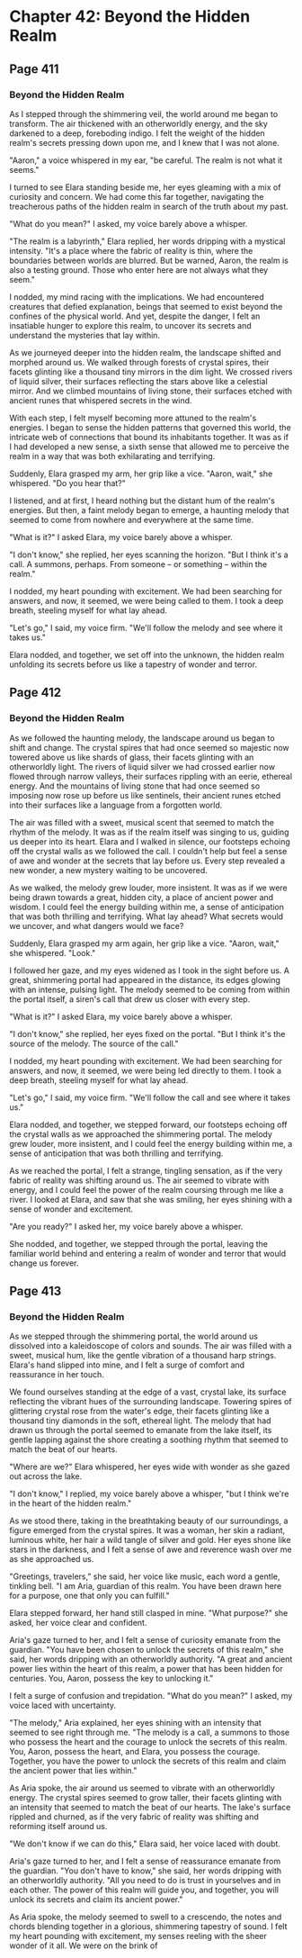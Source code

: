 # Chapter 42: Beyond the Hidden Realm


## Page 411
### Beyond the Hidden Realm

As I stepped through the shimmering veil, the world around me began to transform. The air thickened with an otherworldly energy, and the sky darkened to a deep, foreboding indigo. I felt the weight of the hidden realm's secrets pressing down upon me, and I knew that I was not alone.

"Aaron," a voice whispered in my ear, "be careful. The realm is not what it seems."

I turned to see Elara standing beside me, her eyes gleaming with a mix of curiosity and concern. We had come this far together, navigating the treacherous paths of the hidden realm in search of the truth about my past.

"What do you mean?" I asked, my voice barely above a whisper.

"The realm is a labyrinth," Elara replied, her words dripping with a mystical intensity. "It's a place where the fabric of reality is thin, where the boundaries between worlds are blurred. But be warned, Aaron, the realm is also a testing ground. Those who enter here are not always what they seem."

I nodded, my mind racing with the implications. We had encountered creatures that defied explanation, beings that seemed to exist beyond the confines of the physical world. And yet, despite the danger, I felt an insatiable hunger to explore this realm, to uncover its secrets and understand the mysteries that lay within.

As we journeyed deeper into the hidden realm, the landscape shifted and morphed around us. We walked through forests of crystal spires, their facets glinting like a thousand tiny mirrors in the dim light. We crossed rivers of liquid silver, their surfaces reflecting the stars above like a celestial mirror. And we climbed mountains of living stone, their surfaces etched with ancient runes that whispered secrets in the wind.

With each step, I felt myself becoming more attuned to the realm's energies. I began to sense the hidden patterns that governed this world, the intricate web of connections that bound its inhabitants together. It was as if I had developed a new sense, a sixth sense that allowed me to perceive the realm in a way that was both exhilarating and terrifying.

Suddenly, Elara grasped my arm, her grip like a vice. "Aaron, wait," she whispered. "Do you hear that?"

I listened, and at first, I heard nothing but the distant hum of the realm's energies. But then, a faint melody began to emerge, a haunting melody that seemed to come from nowhere and everywhere at the same time.

"What is it?" I asked Elara, my voice barely above a whisper.

"I don't know," she replied, her eyes scanning the horizon. "But I think it's a call. A summons, perhaps. From someone – or something – within the realm."

I nodded, my heart pounding with excitement. We had been searching for answers, and now, it seemed, we were being called to them. I took a deep breath, steeling myself for what lay ahead.

"Let's go," I said, my voice firm. "We'll follow the melody and see where it takes us."

Elara nodded, and together, we set off into the unknown, the hidden realm unfolding its secrets before us like a tapestry of wonder and terror.

## Page 412
### Beyond the Hidden Realm

As we followed the haunting melody, the landscape around us began to shift and change. The crystal spires that had once seemed so majestic now towered above us like shards of glass, their facets glinting with an otherworldly light. The rivers of liquid silver we had crossed earlier now flowed through narrow valleys, their surfaces rippling with an eerie, ethereal energy. And the mountains of living stone that had once seemed so imposing now rose up before us like sentinels, their ancient runes etched into their surfaces like a language from a forgotten world.

The air was filled with a sweet, musical scent that seemed to match the rhythm of the melody. It was as if the realm itself was singing to us, guiding us deeper into its heart. Elara and I walked in silence, our footsteps echoing off the crystal walls as we followed the call. I couldn't help but feel a sense of awe and wonder at the secrets that lay before us. Every step revealed a new wonder, a new mystery waiting to be uncovered.

As we walked, the melody grew louder, more insistent. It was as if we were being drawn towards a great, hidden city, a place of ancient power and wisdom. I could feel the energy building within me, a sense of anticipation that was both thrilling and terrifying. What lay ahead? What secrets would we uncover, and what dangers would we face?

Suddenly, Elara grasped my arm again, her grip like a vice. "Aaron, wait," she whispered. "Look."

I followed her gaze, and my eyes widened as I took in the sight before us. A great, shimmering portal had appeared in the distance, its edges glowing with an intense, pulsing light. The melody seemed to be coming from within the portal itself, a siren's call that drew us closer with every step.

"What is it?" I asked Elara, my voice barely above a whisper.

"I don't know," she replied, her eyes fixed on the portal. "But I think it's the source of the melody. The source of the call."

I nodded, my heart pounding with excitement. We had been searching for answers, and now, it seemed, we were being led directly to them. I took a deep breath, steeling myself for what lay ahead.

"Let's go," I said, my voice firm. "We'll follow the call and see where it takes us."

Elara nodded, and together, we stepped forward, our footsteps echoing off the crystal walls as we approached the shimmering portal. The melody grew louder, more insistent, and I could feel the energy building within me, a sense of anticipation that was both thrilling and terrifying.

As we reached the portal, I felt a strange, tingling sensation, as if the very fabric of reality was shifting around us. The air seemed to vibrate with energy, and I could feel the power of the realm coursing through me like a river. I looked at Elara, and saw that she was smiling, her eyes shining with a sense of wonder and excitement.

"Are you ready?" I asked her, my voice barely above a whisper.

She nodded, and together, we stepped through the portal, leaving the familiar world behind and entering a realm of wonder and terror that would change us forever.

## Page 413
### Beyond the Hidden Realm

As we stepped through the shimmering portal, the world around us dissolved into a kaleidoscope of colors and sounds. The air was filled with a sweet, musical hum, like the gentle vibration of a thousand harp strings. Elara's hand slipped into mine, and I felt a surge of comfort and reassurance in her touch.

We found ourselves standing at the edge of a vast, crystal lake, its surface reflecting the vibrant hues of the surrounding landscape. Towering spires of glittering crystal rose from the water's edge, their facets glinting like a thousand tiny diamonds in the soft, ethereal light. The melody that had drawn us through the portal seemed to emanate from the lake itself, its gentle lapping against the shore creating a soothing rhythm that seemed to match the beat of our hearts.

"Where are we?" Elara whispered, her eyes wide with wonder as she gazed out across the lake.

"I don't know," I replied, my voice barely above a whisper, "but I think we're in the heart of the hidden realm."

As we stood there, taking in the breathtaking beauty of our surroundings, a figure emerged from the crystal spires. It was a woman, her skin a radiant, luminous white, her hair a wild tangle of silver and gold. Her eyes shone like stars in the darkness, and I felt a sense of awe and reverence wash over me as she approached us.

"Greetings, travelers," she said, her voice like music, each word a gentle, tinkling bell. "I am Aria, guardian of this realm. You have been drawn here for a purpose, one that only you can fulfill."

Elara stepped forward, her hand still clasped in mine. "What purpose?" she asked, her voice clear and confident.

Aria's gaze turned to her, and I felt a sense of curiosity emanate from the guardian. "You have been chosen to unlock the secrets of this realm," she said, her words dripping with an otherworldly authority. "A great and ancient power lies within the heart of this realm, a power that has been hidden for centuries. You, Aaron, possess the key to unlocking it."

I felt a surge of confusion and trepidation. "What do you mean?" I asked, my voice laced with uncertainty.

"The melody," Aria explained, her eyes shining with an intensity that seemed to see right through me. "The melody is a call, a summons to those who possess the heart and the courage to unlock the secrets of this realm. You, Aaron, possess the heart, and Elara, you possess the courage. Together, you have the power to unlock the secrets of this realm and claim the ancient power that lies within."

As Aria spoke, the air around us seemed to vibrate with an otherworldly energy. The crystal spires seemed to grow taller, their facets glinting with an intensity that seemed to match the beat of our hearts. The lake's surface rippled and churned, as if the very fabric of reality was shifting and reforming itself around us.

"We don't know if we can do this," Elara said, her voice laced with doubt.

Aria's gaze turned to her, and I felt a sense of reassurance emanate from the guardian. "You don't have to know," she said, her words dripping with an otherworldly authority. "All you need to do is trust in yourselves and in each other. The power of this realm will guide you, and together, you will unlock its secrets and claim its ancient power."

As Aria spoke, the melody seemed to swell to a crescendo, the notes and chords blending together in a glorious, shimmering tapestry of sound. I felt my heart pounding with excitement, my senses reeling with the sheer wonder of it all. We were on the brink of
